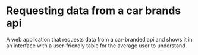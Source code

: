 # Requesting data from a car brands api
A web application that requests data from a car-branded api and shows it in an interface with a user-friendly table for the average user to understand.
